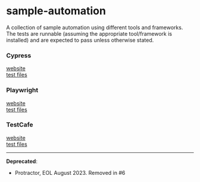 # sample-automation
A collection of sample automation using different tools and frameworks. The tests are runnable (assuming the appropriate tool/framework is installed) and are expected to pass unless otherwise stated.



### Cypress
[website](https://www.cypress.io/)  
[test files](tests/cypress/integration)

### Playwright
[website](https://playwright.dev/)  
[test files](tests/playwright)

### TestCafe
[website](https://devexpress.github.io/testcafe/)  
[test files](tests/TestCafe)

---

**Deprecated**:
- Protractor, EOL August 2023. Removed in #6
